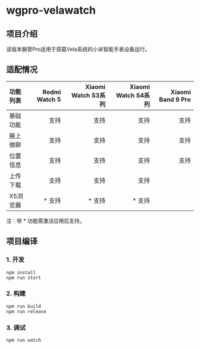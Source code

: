 # wgpro-velawatch

## 项目介绍
该版本腕管Pro适用于搭载Vela系统的小米智能手表设备运行。

## 适配情况

| 功能列表 | Redmi Watch 5 | Xiaomi Watch S3系列 | Xiaomi Watch S4系列 | Xiaomi Band 9 Pro |
| :----  | ----:  | ----: | ----: | ----: |
| 基础功能 | 支持 | 支持 | 支持 | 支持 |
| 腕上微聊 | 支持 | 支持 | 支持 | 支持 |
| 位置信息 | 支持 | 支持 | 支持 | 支持 |
| 上传下载 | 支持 | 支持 | 支持 | |
| X5浏览器 | * 支持 | * 支持 | * 支持 | |

注：带 * 功能需激活应用后支持。
## 项目编译

### 1. 开发

```
npm install
npm run start
```

### 2. 构建

```
npm run build
npm run release
```

### 3. 调试

```
npm run watch
```